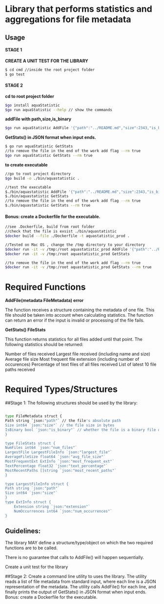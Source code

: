 
#  Library that performs statistics and aggregations for file metadata
## Usage 

 #### STAGE 1

**CREATE A UNIT TEST FOR THE LIBRARY**
```bash
$ cd cmd //inside the root project folder
$ go test
```

 #### STAGE 2

**cd to root project folder**
```bash
$go install aquaStatistic
$go run aquaStatistic --help // show the commands
```
**addFile with path,size,is_binary**
```bash
$go run aquaStatistic AddFile '{"path":"../README.md","size":2343,"is_binary":false}'
```
**GetStats() in JSON format when input ends.**
```bash
$ go run aquaStatistic GetStats
//to remove the file in the end of the work add flag --rm true
$go run aquaStatistic GetStats --rm true 
```
**to create executable**
```bash
//go to root project directory
$go build -o ./bin/aquastatistic .

//test the executable
$./bin/aquastatistic AddFile '{"path":"../README.md","size":2343,"is_binary":false}'
$./bin/aquastatistic GetStats
//to remove the file in the end of the work add flag --rm true
$./bin/aquastatistic GetStats --rm true 
```

#### Bonus: create a Dockerfile for the executable.
```bash
//see .Dockerfile, build from root folder
//check that the file is exsist ./bin/aquastatistic 
$docker build --file ./Dockerfile -t aquastatistic_prod .

//Tested on Mac OS , change the /tmp directory to your directory
$docker run -it -v /tmp:/root aquastatistic_prod AddFile '{"path":"../README.md","size":2343,"is_binary":false}'
$docker run -it -v /tmp:/root aquastatistic_prod GetStats

//to remove the file in the end of the work add flag --rm true
$docker run -it -v /tmp:/root aquastatistic_prod GetStats --rm true 

```
# Required Functions

**AddFile(metadata FileMetadata) error**

The function receives a structure containing the metadata of one file. This file should be taken into account
when calculating statistics. The function can return an error if the input is invalid or processing of the file fails.

 **GetStats() FileStats**

This function returns statistics for all files added until that point. The following statistics should be returned:

Number of files received
Largest file received (including name and size)
Average file size
Most frequent file extension (including number of occurences)
Percentage of text files of all files received
List of latest 10 file paths received
# Required Types/Structures
##Stage 1:
The following structures should be used by the library:
```bash

type FileMetadata struct {
Path string `json:"path"` // the file's absolute path
Size int64 `json:"size"` // the file size in bytes
IsBinary bool `json:"is_binary"` // whether the file is a binary file or a simple text file
}

type FileStats struct {
NumFiles int64 `json:"num_files"`
LargestFile LargestFileInfo `json:"largest_file"`
AverageFileSize float64 `json:"avg_file_size"`
MostFrequentExt ExtInfo `json:"most_frequent_ext"`
TextPercentage float32 `json:"text_percentage"`
MostRecentPaths []string `json:"most_recent_paths"`
}

type LargestFileInfo struct {
Path string `json:"path"`
Size int64 `json:"size"`
}
type ExtInfo struct {
    Extension string `json:"extension"`
    NumOccurrences int64 `json:"num_occurrences"`
}
```
## Guidelines:

The library MAY define a structure/type/object on which the two required functions are to be called.

There is no guarantee that calls to AddFile() will happen sequentially.

Create a unit test for the library

##Stage 2:
Create a command line utility to uses the library. The utility reads a list of file metadata from standard input,
where each line is a JSON representation of the metadata. The utility calls AddFile() for each line, and finally
prints the output of GetStats() in JSON format when input ends.
Bonus: create a Dockerfile for the executable.
